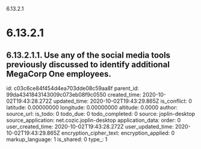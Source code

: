 6.13.2.1

# 6.13.2.1
## 6.13.2.1.1. Use any of the social media tools previously discussed to identify additional MegaCorp One employees. 

id: c03c6ce84f454d4ea703dde08c59aa8f
parent_id: 99da4341843143009c073eb08f9c0550
created_time: 2020-10-02T19:43:28.272Z
updated_time: 2020-10-02T19:43:29.865Z
is_conflict: 0
latitude: 0.00000000
longitude: 0.00000000
altitude: 0.0000
author: 
source_url: 
is_todo: 0
todo_due: 0
todo_completed: 0
source: joplin-desktop
source_application: net.cozic.joplin-desktop
application_data: 
order: 0
user_created_time: 2020-10-02T19:43:28.272Z
user_updated_time: 2020-10-02T19:43:29.865Z
encryption_cipher_text: 
encryption_applied: 0
markup_language: 1
is_shared: 0
type_: 1